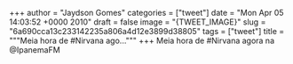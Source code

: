 
+++
author = "Jaydson Gomes"
categories = ["tweet"]
date = "Mon Apr 05 14:03:52 +0000 2010"
draft = false
image = "{TWEET_IMAGE}"
slug = "6a690cca13c233142235a806a4d12e3899d38805"
tags = ["tweet"]
title = """Meia hora de #Nirvana ago..."""
+++
Meia hora de #Nirvana agora na @IpanemaFM
